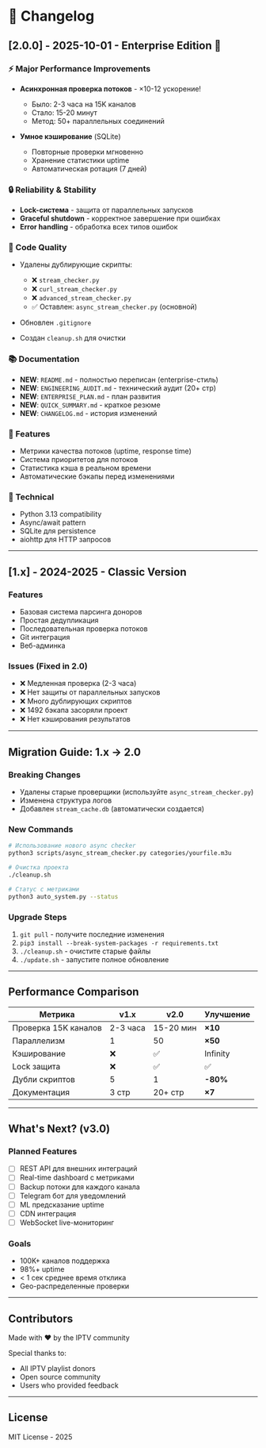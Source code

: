 # 📝 Changelog

## [2.0.0] - 2025-10-01 - Enterprise Edition 🚀

### ⚡ Major Performance Improvements
- **Асинхронная проверка потоков** - ×10-12 ускорение!
  - Было: 2-3 часа на 15K каналов
  - Стало: 15-20 минут
  - Метод: 50+ параллельных соединений
  
- **Умное кэширование** (SQLite)
  - Повторные проверки мгновенно
  - Хранение статистики uptime
  - Автоматическая ротация (7 дней)

### 🔒 Reliability & Stability
- **Lock-система** - защита от параллельных запусков
- **Graceful shutdown** - корректное завершение при ошибках
- **Error handling** - обработка всех типов ошибок

### 🧹 Code Quality
- Удалены дублирующие скрипты:
  - ❌ `stream_checker.py`
  - ❌ `curl_stream_checker.py`  
  - ❌ `advanced_stream_checker.py`
  - ✅ Оставлен: `async_stream_checker.py` (основной)
  
- Обновлен `.gitignore`
- Создан `cleanup.sh` для очистки

### 📚 Documentation
- **NEW**: `README.md` - полностью переписан (enterprise-стиль)
- **NEW**: `ENGINEERING_AUDIT.md` - технический аудит (20+ стр)
- **NEW**: `ENTERPRISE_PLAN.md` - план развития
- **NEW**: `QUICK_SUMMARY.md` - краткое резюме
- **NEW**: `CHANGELOG.md` - история изменений

### 🎯 Features
- Метрики качества потоков (uptime, response time)
- Система приоритетов для потоков
- Статистика кэша в реальном времени
- Автоматические бэкапы перед изменениями

### 🔧 Technical
- Python 3.13 compatibility
- Async/await pattern
- SQLite для persistence
- aiohttp для HTTP запросов

---

## [1.x] - 2024-2025 - Classic Version

### Features
- Базовая система парсинга доноров
- Простая дедупликация
- Последовательная проверка потоков
- Git интеграция
- Веб-админка

### Issues (Fixed in 2.0)
- ❌ Медленная проверка (2-3 часа)
- ❌ Нет защиты от параллельных запусков
- ❌ Много дублирующих скриптов
- ❌ 1492 бэкапа засоряли проект
- ❌ Нет кэширования результатов

---

## Migration Guide: 1.x → 2.0

### Breaking Changes
- Удалены старые проверщики (используйте `async_stream_checker.py`)
- Изменена структура логов
- Добавлен `stream_cache.db` (автоматически создается)

### New Commands
```bash
# Использование нового async checker
python3 scripts/async_stream_checker.py categories/yourfile.m3u

# Очистка проекта
./cleanup.sh

# Статус с метриками
python3 auto_system.py --status
```

### Upgrade Steps
1. `git pull` - получите последние изменения
2. `pip3 install --break-system-packages -r requirements.txt`
3. `./cleanup.sh` - очистите старые файлы
4. `./update.sh` - запустите полное обновление

---

## Performance Comparison

| Метрика | v1.x | v2.0 | Улучшение |
|---------|------|------|-----------|
| Проверка 15K каналов | 2-3 часа | 15-20 мин | **×10** |
| Параллелизм | 1 | 50 | **×50** |
| Кэширование | ❌ | ✅ | Infinity |
| Lock защита | ❌ | ✅ | ✅ |
| Дубли скриптов | 5 | 1 | **-80%** |
| Документация | 3 стр | 20+ стр | **×7** |

---

## What's Next? (v3.0)

### Planned Features
- [ ] REST API для внешних интеграций
- [ ] Real-time dashboard с метриками
- [ ] Backup потоки для каждого канала
- [ ] Telegram бот для уведомлений
- [ ] ML предсказание uptime
- [ ] CDN интеграция
- [ ] WebSocket live-мониторинг

### Goals
- 100K+ каналов поддержка
- 98%+ uptime
- < 1 сек среднее время отклика
- Geo-распределенные проверки

---

## Contributors

Made with ❤️ by the IPTV community

Special thanks to:
- All IPTV playlist donors
- Open source community
- Users who provided feedback

---

## License

MIT License - 2025

